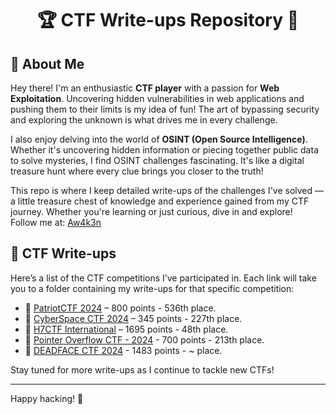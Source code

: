 # <h1 align="center">🏆 CTF Write-ups Repository 🧩</h1>

## 👋 About Me
Hey there! I'm an enthusiastic **CTF player** with a passion for **Web Exploitation**. Uncovering hidden vulnerabilities in web applications and pushing them to their limits is my idea of fun! The art of bypassing security and exploring the unknown is what drives me in every challenge.

I also enjoy delving into the world of **OSINT (Open Source Intelligence)**. Whether it's uncovering hidden information or piecing together public data to solve mysteries, I find OSINT challenges fascinating. It's like a digital treasure hunt where every clue brings you closer to the truth!

This repo is where I keep detailed write-ups of the challenges I've solved — a little treasure chest of knowledge and experience gained from my CTF journey. Whether you're learning or just curious, dive in and explore!
<br>Follow me at: <a href="https://ctftime.org/team/350749">Aw4k3n</a>

## 📝 CTF Write-ups
Here’s a list of the CTF competitions I’ve participated in. Each link will take you to a folder containing my write-ups for that specific competition:

- 🏅 [PatriotCTF 2024](./PatriotCTF_2024) – 800 points - 536th place.
- 🏅 [CyberSpace CTF 2024](./CyberSpace_CTF_2024) – 345 points - 227th place.
- 🏅 [H7CTF International](./H7CTF_International) – 1695 points - 48th place.
- 🏅 [Pointer Overflow CTF - 2024](./Pointer_Overflow_CTF-2024) - 700 points - 213th place.
- 🏅 [DEADFACE CTF 2024](./DEADFACE_CTF_2024) - 1483 points - ~ place.

  
Stay tuned for more write-ups as I continue to tackle new CTFs!

---

Happy hacking! 🎯
